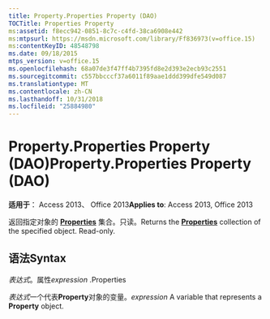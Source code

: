 ```yaml
---
title: Property.Properties Property (DAO)
TOCTitle: Properties Property
ms:assetid: f8ecc942-0851-8c7c-c4fd-38ca6908e442
ms:mtpsurl: https://msdn.microsoft.com/library/Ff836973(v=office.15)
ms:contentKeyID: 48548798
ms.date: 09/18/2015
mtps_version: v=office.15
ms.openlocfilehash: 68a07de3f47ff4b7395fd8e2d393e2ecb93c2551
ms.sourcegitcommit: c557bbcccf37a6011f89aae1ddd399dfe549d087
ms.translationtype: MT
ms.contentlocale: zh-CN
ms.lasthandoff: 10/31/2018
ms.locfileid: "25884980"
---
```

# <a name="propertyproperties-property-dao"></a><span data-ttu-id="42c06-102">Property.Properties Property (DAO)</span><span class="sxs-lookup"><span data-stu-id="42c06-102">Property.Properties Property (DAO)</span></span>


<span data-ttu-id="42c06-103">**适用于**： Access 2013、 Office 2013</span><span class="sxs-lookup"><span data-stu-id="42c06-103">**Applies to**: Access 2013, Office 2013</span></span>

<span data-ttu-id="42c06-p101">返回指定对象的 **[Properties](properties-collection-dao.md)** 集合。只读。</span><span class="sxs-lookup"><span data-stu-id="42c06-p101">Returns the **[Properties](properties-collection-dao.md)** collection of the specified object. Read-only.</span></span>

## <a name="syntax"></a><span data-ttu-id="42c06-106">语法</span><span class="sxs-lookup"><span data-stu-id="42c06-106">Syntax</span></span>

<span data-ttu-id="42c06-107">*表达式*。属性</span><span class="sxs-lookup"><span data-stu-id="42c06-107">*expression* .Properties</span></span>

<span data-ttu-id="42c06-108">*表达式*一个代表**Property**对象的变量。</span><span class="sxs-lookup"><span data-stu-id="42c06-108">*expression* A variable that represents a **Property** object.</span></span>

